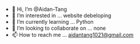 - 👋 Hi, I’m @Aidan-Tang
- 👀 I’m interested in ... website debeloping
- 🌱 I’m currently learning ... Python
- 💞️ I’m looking to collaborate on ... none
- 📫 How to reach me ... aidantang1021@gmail.com

<!---
Aidan-Tang/Aidan-Tang is a ✨ special ✨ repository because its `README.md` (this file) appears on your GitHub profile.
You can click the Preview link to take a look at your changes.
--->
